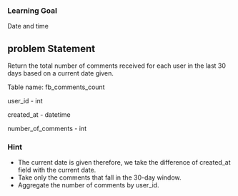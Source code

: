 ### Learning Goal
Date and time

## problem Statement
Return the total number of comments received for each user in the last 30 days based on a current date given.

Table name:
fb_comments_count

user_id	- int

created_at	- datetime

number_of_comments	- int

### Hint
- The current date is given therefore, we take the difference of created_at field with the current date.
- Take only the comments that fall in the 30-day window.
- Aggregate the number of comments by user_id.

